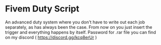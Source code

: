 # Fivem Duty Script
An advanced duty system where you don't have to write out each job separately, as has always been the case. From now on you just insert the trigger and everything happens by itself.
Password for .rar file you can find on my discord ( https://discord.gg/kcq8erUr )
